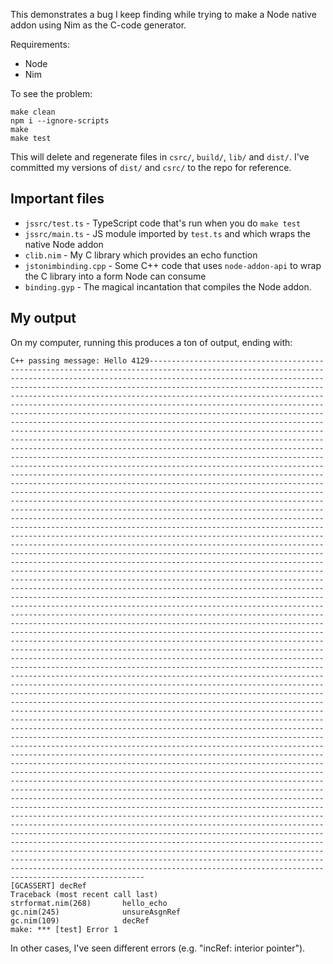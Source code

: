 This demonstrates a bug I keep finding while trying to make a Node native addon using Nim as the C-code generator.

Requirements:

- Node
- Nim

To see the problem:

```
make clean
npm i --ignore-scripts
make
make test
```

This will delete and regenerate files in `csrc/`, `build/`, `lib/` and `dist/`.  I've committed my versions of `dist/` and `csrc/` to the repo for reference.

## Important files

- `jssrc/test.ts` - TypeScript code that's run when you do `make test`
- `jssrc/main.ts` - JS module imported by `test.ts` and which wraps the native Node addon
- `clib.nim` - My C library which provides an echo function
- `jstonimbinding.cpp` - Some C++ code that uses `node-addon-api` to wrap the C library into a form Node can consume
- `binding.gyp` - The magical incantation that compiles the Node addon.

## My output

On my computer, running this produces a ton of output, ending with:

```
C++ passing message: Hello 4129-------------------------------------------------------------------------------------------------------------------------------------------------------------------------------------------------------------------------------------------------------------------------------------------------------------------------------------------------------------------------------------------------------------------------------------------------------------------------------------------------------------------------------------------------------------------------------------------------------------------------------------------------------------------------------------------------------------------------------------------------------------------------------------------------------------------------------------------------------------------------------------------------------------------------------------------------------------------------------------------------------------------------------------------------------------------------------------------------------------------------------------------------------------------------------------------------------------------------------------------------------------------------------------------------------------------------------------------------------------------------------------------------------------------------------------------------------------------------------------------------------------------------------------------------------------------------------------------------------------------------------------------------------------------------------------------------------------------------------------------------------------------------------------------------------------------------------------------------------------------------------------------------------------------------------------------------------------------------------------------------------------------------------------------------------------------------------------------------------------------------------------------------------------------------------------------------------------------------------------------------------------------------------------------------------------------------------------------------------------------------------------------------------------------------------------------------------------------------------------------------------------------------------------------------------------------------------------------------------------------------------------------------------------------------------------------------------------------------------------------------------------------------------------------------------------------------------------------------------------------------------------------------------------------------------------------------------------------------------------------------------------------------------------------------------------------------------------------------------------------------------------------------------------------------------------------------------------------------------------------------------------------------------------------------------------------------------------------------------------------------------------------------------------------------------------------------------------------------------------------------------------------------------------------------------------------------------------------------------------------------------------------------------------------------------------------------------------------------------------------------------------------------------------------------------------------------------------------------------------------------------------------------------------------------------------------------------------------------------------------------------------------------------------------------------------------------------------------------------------------------------------------------------------------------------------------------------------------------------------------------------------------------------------------------
[GCASSERT] decRef
Traceback (most recent call last)
strformat.nim(268)       hello_echo
gc.nim(245)              unsureAsgnRef
gc.nim(109)              decRef
make: *** [test] Error 1
```

In other cases, I've seen different errors (e.g. "incRef: interior pointer").



